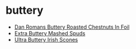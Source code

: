 # buttery

 * [Dan Romans Buttery Roasted Chestnuts In Foil](index/d/dan-romans-buttery-roasted-chestnuts-in-foil-51135080.json)
 * [Extra Buttery Mashed Spuds](index/e/extra-buttery-mashed-spuds-51255540.json)
 * [Ultra Buttery Irish Scones](index/u/ultra-buttery-irish-scones-56389333.json)
